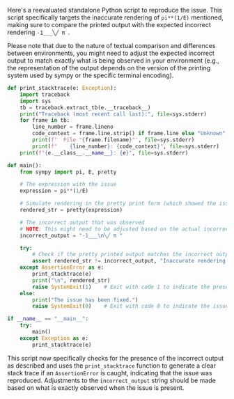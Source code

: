 Here's a reevaluated standalone Python script to reproduce the issue. This script specifically targets the inaccurate rendering of `pi**(1/E)` mentioned, making sure to compare the printed output with the expected incorrect rendering `-1___╲╱ π `. 

Please note that due to the nature of textual comparison and differences between environments, you might need to adjust the expected incorrect output to match exactly what is being observed in your environment (e.g., the representation of the output depends on the version of the printing system used by sympy or the specific terminal encoding).

```python
def print_stacktrace(e: Exception):
    import traceback
    import sys
    tb = traceback.extract_tb(e.__traceback__)
    print("Traceback (most recent call last):", file=sys.stderr)
    for frame in tb:
        line_number = frame.lineno
        code_context = frame.line.strip() if frame.line else "Unknown"
        print(f'  File "{frame.filename}"', file=sys.stderr)
        print(f"    {line_number}: {code_context}", file=sys.stderr)
    print(f"{e.__class__.__name__}: {e}", file=sys.stderr)

def main():
    from sympy import pi, E, pretty

    # The expression with the issue
    expression = pi**(1/E)

    # Simulate rendering in the pretty print form (which showed the issue)
    rendered_str = pretty(expression)

    # The incorrect output that was observed 
    # NOTE: This might need to be adjusted based on the actual incorrect output being observed
    incorrect_output = "-1___\n╲╱ π "

    try:
        # Check if the pretty printed output matches the incorrect output
        assert rendered_str != incorrect_output, "Inaccurate rendering issue reproduced."
    except AssertionError as e:
        print_stacktrace(e)
        print("\n", rendered_str)
        raise SystemExit(1)    # Exit with code 1 to indicate the presence of the issue
    else:
        print("The issue has been fixed.")
        raise SystemExit(0)    # Exit with code 0 to indicate the issue is fixed or not present

if __name__ == "__main__":
    try:
        main()
    except Exception as e:
        print_stacktrace(e)
```

This script now specifically checks for the presence of the incorrect output as described and uses the `print_stacktrace` function to generate a clear stack trace if an `AssertionError` is caught, indicating that the issue was reproduced. Adjustments to the `incorrect_output` string should be made based on what is exactly observed when the issue is present.